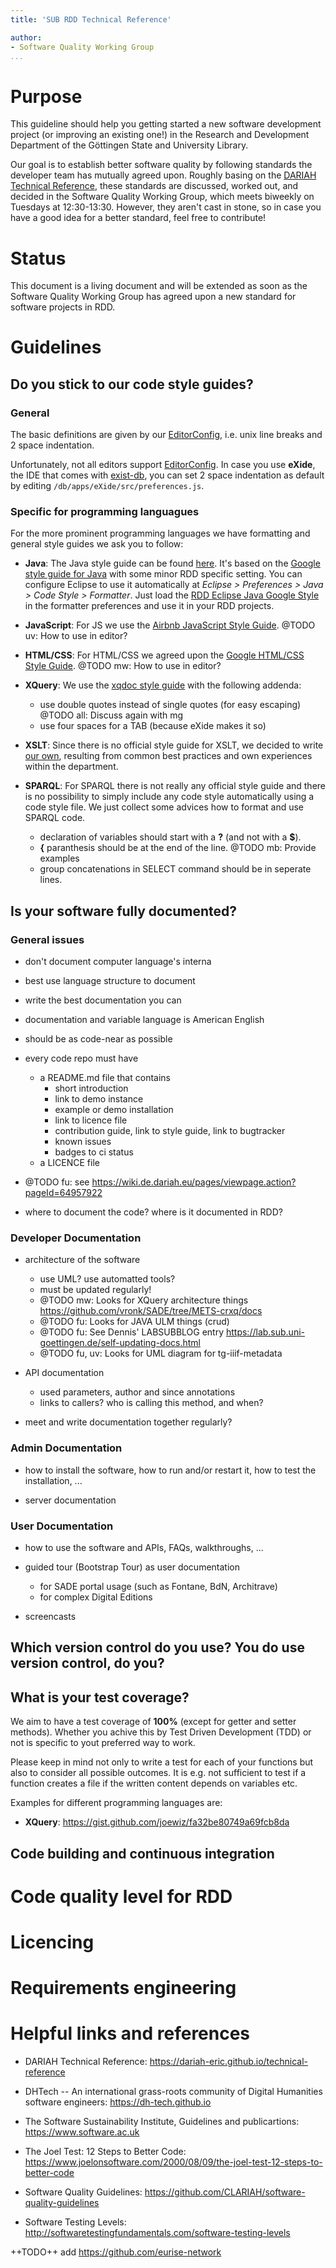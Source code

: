 ```yaml
---
title: 'SUB RDD Technical Reference'

author:
- Software Quality Working Group
...
```




# Purpose

This guideline should help you getting started a new software development project (or improving an existing one!) in the Research and Development Department of the Göttingen State and University Library.

Our goal is to establish better software quality by following standards the developer team has mutually agreed upon. Roughly basing on the [DARIAH Technical Reference](https://dariah-eric.github.io/technical-reference/), these standards are discussed, worked out, and decided in the Software Quality Working Group, which meets biweekly on Tuesdays at 12:30-13:30. However, they aren't cast in stone, so in case you have a good idea for a better standard, feel free to contribute!



# Status

This document is a living document and will be extended as soon as the Software Quality Working Group has agreed upon a new standard for software projects in RDD.



# Guidelines

## Do you stick to our code style guides?

### General

The basic definitions are given by our [EditorConfig](http://editorconfig.org/),
i.e. unix line breaks and 2 space indentation.

Unfortunately, not all editors support [EditorConfig](http://editorconfig.org/).
In case you use **eXide**, the IDE that comes with [exist-db](http://exist-db.org/),
you can set 2 space indentation as default by editing `/db/apps/eXide/src/preferences.js`.

### Specific for programming languagues

For the more prominent programming languages we have formatting and general style guides we ask you to follow:

-   **Java**: The Java style guide can be found [here](./styles/rdd-eclipse-java-google-style.xml). It's based on the [Google style guide for Java](https://github.com/google/styleguide) with some minor RDD specific setting. You can configure Eclipse to use it automatically at *Eclipse &gt; Preferences &gt; Java &gt; Code Style &gt; Formatter*. Just load the [RDD Eclipse Java Google Style](https://raw.githubusercontent.com/subugoe/rdd-technical-reference/master/styles/rdd-eclipse-java-google-style.xml) in the formatter preferences and use it in your RDD projects.

-   **JavaScript**: For JS we use the [Airbnb JavaScript Style Guide](https://github.com/airbnb/javascript). @TODO uv: How to use in editor?

-   **HTML/CSS**: For HTML/CSS we agreed upon the [Google HTML/CSS Style Guide](https://google.github.io/styleguide/htmlcssguide.html). @TODO mw: How to use in editor?

- 	**XQuery**: We use the [xqdoc style guide](http://xqdoc.org/xquery-style.pdf) with the following addenda:

    - use double quotes instead of single quotes (for easy escaping) @TODO all: Discuss again with mg
    - use four spaces for a TAB (because eXide makes it so)

-   **XSLT**: Since there is no official style guide for XSLT, we decided to write
[our own](https://github.com/subugoe/rdd-technical-reference/tree/master/style-guides/FE-XSLT.pdf), resulting from common best practices and own experiences within
the department.

-   **SPARQL**: For SPARQL there is not really any official style guide and there is no possibility to simply include any code style automatically using a code style file. We just collect some advices how to format and use SPARQL code.

    - declaration of variables should start with a **?** (and not with a **$**).
    - **{** paranthesis should be at the end of the line. @TODO mb: Provide examples
    - group concatenations in SELECT command should be in seperate lines.

## Is your software fully documented?

### General issues

- don't document computer language's interna

- best use language structure to document

- write the best documentation you can

- documentation and variable language is American English

- should be as code-near as possible

- every code repo must have

    - a README.md file that contains
        - short introduction
        - link to demo instance
        - example or demo installation
        - link to licence file
        - contribution guide, link to style guide, link to bugtracker
        - known issues
        - badges to ci status
    - a LICENCE file

- @TODO fu: see <https://wiki.de.dariah.eu/pages/viewpage.action?pageId=64957922>

- where to document the code? where is it documented in RDD?

### Developer Documentation

- architecture of the software

    - use UML? use automatted tools?
    - must be updated regularly!
    - @TODO mw: Looks for XQuery architecture things <https://github.com/vronk/SADE/tree/METS-crxq/docs>
    - @TODO fu: Looks for JAVA ULM things (crud)
    - @TODO fu: See Dennis' LABSUBBLOG entry <https://lab.sub.uni-goettingen.de/self-updating-docs.html>
    - @TODO fu, uv: Looks for UML diagram for tg-iiif-metadata

- API documentation

    - used parameters, author and since annotations
    - links to callers? who is calling this method, and when?

- meet and write documentation together regularly?

### Admin Documentation

- how to install the software, how to run and/or restart it, how to test the installation, ...

- server documentation

### User Documentation

- how to use the software and APIs, FAQs, walkthroughs, ...

- guided tour (Bootstrap Tour) as user documentation

    - for SADE portal usage (such as Fontane, BdN, Architrave)
    - for complex Digital Editions

- screencasts

## Which version control do you use? You do use version control, do you?

## What is your test coverage?

We aim to have a test coverage of **100%** (except for getter and setter methods).
Whether you achive this by Test Driven Development (TDD) or not is specific to
yout preferred way to work.

Please keep in mind not only to write a test for each of your functions but also
to consider all possible outcomes. It is e.g. not sufficient to test if a function
creates a file if the written content depends on variables etc.

Examples for different programming languages are:

- **XQuery**: <https://gist.github.com/joewiz/fa32be80749a69fcb8da>

## Code building and continuous integration


# Code quality level for RDD


# Licencing


# Requirements engineering


# Helpful links and references


- DARIAH Technical Reference: <https://dariah-eric.github.io/technical-reference>

- DHTech -- An international grass-roots community of Digital Humanities software engineers: <https://dh-tech.github.io>

- The Software Sustainability Institute, Guidelines and publicartions: <https://www.software.ac.uk>

- The Joel Test: 12 Steps to Better Code: <https://www.joelonsoftware.com/2000/08/09/the-joel-test-12-steps-to-better-code>

- Software Quality Guidelines: <https://github.com/CLARIAH/software-quality-guidelines>

- Software Testing Levels: <http://softwaretestingfundamentals.com/software-testing-levels>

++TODO++ add <https://github.com/eurise-network>
